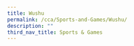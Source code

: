 ```yaml
---
title: Wushu
permalink: /cca/Sports-and-Games/Wushu/
description: ""
third_nav_title: Sports & Games
---
```

